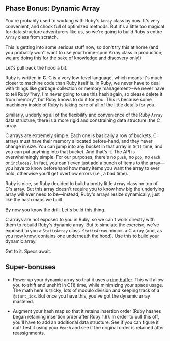 ## Phase Bonus: Dynamic Array

You're probably used to working with Ruby's `Array` class by now. It's
very convenient, and chock full of optimized methods. But it's a little
too magical for data structure adventurers like us, so we're going to
build Ruby's entire `Array` class from scratch.

This is getting into some serious stuff now, so don't try this at home
(and you probably won't want to use your home-spun Array class in
production; we are doing this for the sake of knowledge and discovery
only!)

Let's pull back the hood a bit.

Ruby is written in **C**. C is a very low-level language, which means
it's much closer to machine code than Ruby itself is. In Ruby, we never
have to deal with things like garbage collection or memory
management--we never have to tell Ruby "hey, I'm never going to use this
hash again, so please delete it from memory", but Ruby knows to do it
for you. This is because some machinery inside of Ruby is taking care of
all of the little details for you.

Similarly, underlying all of the flexibility and convenience of the Ruby
`Array` data structure, there is a more rigid and constraining data
structure: the C array.

C arrays are extremely simple. Each one is basically a row of buckets. C
arrays must have their memory allocated before-hand, and they never
change in size. You can jump into any bucket in that array in `O(1)`
time, and you can put anything into that bucket. And that's it. The API
is overwhelmingly simple. For our purposes, there's no `push`, no `pop`,
no `each` or `includes?`. In fact, you can't even just add a bunch of
items to the array—you have to know beforehand how many items you want
the array to ever hold, otherwise you'll get overflow errors (i.e., a
bad time).

Ruby is nice, so Ruby decided to build a pretty little `Array` class on 
top of C's array. But this array doesn't require you to know
how big the underlying array will ever need to be—instead, Ruby's 
arrays resize dynamically, just like the hash maps we built. 

By now you know the drill. Let's build this thing.

C arrays are not exposed to you in Ruby, so we can't work directly with
them to rebuild Ruby's dynamic array. But to simulate the exercise,
we've exposed to you a `StaticArray` class. `StaticArray` mimics a C
array (and, as you now know, contains one underneath the hood). Use this
to build your dynamic array.

Get to it. Specs await.

## Super-bonuses

* Power up your dynamic array so that it uses a [ring
  buffer][ring-buffer-reading]. This will allow you to shift and unshift
  in O(1) time, while minimizing your space usage. The math here is
  tricky; lots of modulo division and keeping track of a `@start_idx`.
  But once you have this, you've got the dynamic array mastered.

* Augment your hash map so that it retains insertion order (Ruby hashes
  began retaining insertion order after Ruby 1.9). In order to pull this
  off, you'll have to add an additional data structure. See if you can
  figure it out! Test it using your `#each` and see if the original
  order is retained after reassignments.

[ring-buffer-reading]: https://en.wikipedia.org/wiki/Circular_buffer#How_it_works
